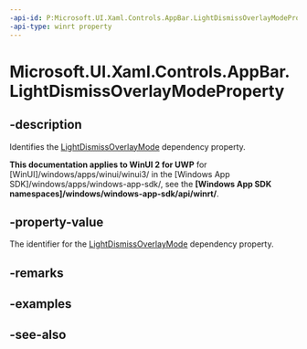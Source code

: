 ```yaml
---
-api-id: P:Microsoft.UI.Xaml.Controls.AppBar.LightDismissOverlayModeProperty
-api-type: winrt property
---
```


<!-- Property syntax
public Windows.UI.Xaml.DependencyProperty LightDismissOverlayModeProperty { get; }
-->

# Microsoft.UI.Xaml.Controls.AppBar.LightDismissOverlayModeProperty

## -description
Identifies the [LightDismissOverlayMode](appbar_lightdismissoverlaymode.md) dependency property.

**This documentation applies to WinUI 2 for UWP** for [WinUI]/windows/apps/winui/winui3/ in the [Windows App SDK]/windows/apps/windows-app-sdk/, see the **[Windows App SDK namespaces]/windows/windows-app-sdk/api/winrt/**.

## -property-value
The identifier for the [LightDismissOverlayMode](appbar_lightdismissoverlaymode.md) dependency property.

## -remarks

## -examples

## -see-also

